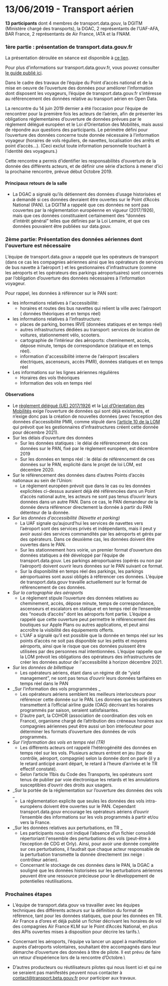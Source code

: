 # 13/06/2019 - Transport aérien

**13 participants** dont 4 membres de transport.data.gouv, la DGITM (Ministère chargé des transports), la DGAC, 2 représentants de l’UAF-AFA, BAR France, 2 représentants de Air France, IATA et la FNAM. 

### 1ère partie : présentation de transport.data.gouv.fr 

La présentation déroulée en séance est disponible à [ce lien](https://docs.google.com/presentation/d/1y75RlTOsBkPOECViADSanY48cmJIM8yvkvo_K4U7mVs/edit#slide=id.g5538c1917c\_0\_17). 

Pour plus d’informations sur transport.data.gouv.fr, vous pouvez consulter [le guide publié ici](https://doc.transport.data.gouv.fr).

Dans le cadre des travaux de l’équipe du Point d’accès national et de la mise en oeuvre de l’ouverture des données pour améliorer l’information dont disposent les voyageurs, l’équipe de transport.data.gouv.fr s’intéresse au référencement des données relative au transport aérien en Open Data. 

La rencontre du 14 juin 2019 dernier a été l’occasion pour l’équipe de rencontrer pour la première fois les acteurs de l’aérien, afin de présenter les obligations réglementaires d’ouverture de données prévues par le règlement délégué européen et le Loi d’Orientation des Mobilités, mais aussi de répondre aux questions des participants. Le périmètre défini pour l’ouverture des données concerne toute donnée nécessaire à l’information voyageur (horaires de vols réguliers, de navettes, localisation des arrêts et point d’accès...). (Ceci exclut toute information personnelle touchant à l’identité des voyageurs.)

Cette rencontre a permis d’identifier les responsabilités d’ouverture de la donnée des différents acteurs, et de définir une série d’actions à mener d’ici la prochaine rencontre, prévue début Octobre 2019.  

#### Principaux retours de la salle

* La DGAC a signalé qu’ils détiennent des données d’usage historisées et a demandé si ces données devraient être ouvertes sur le Point d’Accès National (PAN). La DGITM a rappelé que ces données ne sont pas couvertes par la réglementation européenne en vigueur  (2017/1926), mais que ces données constituaient certainement des “données d’intérêt général” telles que définies par la Loi Lemaire, et que ces données pouvaient être publiées sur data.gouv.

### 2ème partie: Présentation des données aériennes dont l'ouverture est nécessaire

L’équipe de transport.data.gouv a rappelé que les opérateurs de transport (dans ce cas les compagnies aériennes ainsi que les opérateurs de services de bus navette à l’aéroport ) et les gestionnaires d'infrastructure (comme les aéroports et les opérateurs des parkings aéroportuaires) sont concernés par l’obligation d’ouverture des données nécessaires à l’information voyageur. 

Pour rappel, les données à référencer sur le PAN sont: 

* les informations relatives à l'accessibilité: 
  * horaires et routes des bus navettes qui relient la ville avec l’aéroport ( données théoriques et en temps réel)
* les informations relatives à l’infrastructure: 
  * places de parking, bornes IRVE  (données statiques et en temps réel)
  * autres infrastructures dédiées au transport: services de location de voitures, stationnement vélo, scooters. 
  * cartographie de l’intérieur des aéroports: cheminement, accès, dépose minute, temps de correspondance (statique et en temps réel).
  * information d'accessibilité interne de l’aéroport (escaliers électriques, ascenseurs, accès PMR), données statiques et en temps réel 
* Les informations sur les lignes aériennes régulières
  * Horaires des vols théoriques 
  * Information des vols en temps réel  

#### Observations

* Le [règlement délégué (UE) 2017/1926](https://eur-lex.europa.eu/legal-content/FR/TXT/?uri=CELEX%3A32017R1926) et la [Loi d’Orientation des Mobilités](https://www.legifrance.gouv.fr/affichLoiPreparation.do;jsessionid=08B56417C6B7B2BD1AED3B94D5BA26C4.tplgfr35s\_1?idDocument=JORFDOLE000037646678\&type=contenu\&id=2\&typeLoi=proj\&legislature=15) exige l’ouverture de données qui sont déjà existantes, et n’exige donc pas la création de nouvelles données (avec l’exception des données d’accessibilité PMR, comme stipulé dans [l’article 10 de la LOM](https://www.legifrance.gouv.fr/affichLoiPreparation.do;jsessionid=08B56417C6B7B2BD1AED3B94D5BA26C4.tplgfr35s\_1?idDocument=JORFDOLE000037646678\&type=contenu\&id=2\&typeLoi=proj\&legislature=15) qui prévoit que les gestionnaires d’infrastructures créent cette donnée pour décembre 2021). 
* Sur les délais d’ouverture des données 
  * Sur les données statiques : le délai de référencement des ces données sur le PAN, fixé par le règlement européen, est décembre 2019
  * Sur les données en temps réel : le délai de référencement de ces données sur le PAN, explicité dans le projet de loi LOM, est décembre 2020.
* Sur le référencement des données dans d’autres Points d’accès nationaux au sein de l’Union: 
  * Le règlement européen prévoit que dans le cas ou les données explicitées ci-dessus auraient déjà été référencées dans un Point d’accès national autre, les acteurs ne sont pas tenus d’ouvrir leurs données dans un autre PAN. Dans ce cas, le PAN demandeur de la donnée devra référencer directement la donnée à partir du PAN détenteur de la donnée. 
* _Sur les données d'accessibilité (Navette et parking)_
  * La UAF signale qu’aujourd’hui les services de navettes vers l’aéroport sont des services privés et indépendants, mais il peut y avoir aussi des services commandités par les aéroports et gérés par des opérateurs. Dans ce deuxième cas, les données doivent être ouvertes dans le PAN.   
  * Sur les stationnement hors voirie, un premier format d’ouverture des données statiques a été développé par l’équipe de transport.data.gouv. Les parkings aéroportuaires (opérés ou non par l’aéroport) doivent ouvrir leurs données sur le PAN suivant ce format. 
  * Sur la disponibilité en temps réel des parkings, les parkings aéroportuaires sont aussi obligés à référencer ces données. L’équipe de transport.data.gouv travaille actuellement sur le format de référencement de ces données. 
* _Sur la cartographie des aéroports_
  * Le règlement stipule l’ouverture des données relatives au cheminement, accès, dépose minute, temps de correspondance, ascenseurs et escalators en statique et en temps réel de l’ensemble des “noeuds d’accès” dont les aéroports font partie. L’équipe a rappelé que cette ouverture peut permettre le référencement des boutiques sur Apple Plans ou autres applications, et peut ainsi accroître la visibilité des équipements offerts. 
  * L’UAF a signalé qu’il est possible que la donnée en temps réel sur les points d’accès ne soit pas disponible sur les petits et moyens aéroports, ainsi que le risque que ces données puissent être utilisées par des personnes mal intentionnées. L’équipe rappelle que la LOM prévoit les obligations des opérateurs des infrastructures de créer les données autour de l'accessibilité à horizon décembre 2021. 
* _Sur les données de billettique_
  * Les opérateurs aériens, étant dans un régime dit de “yield management”, ne sont pas tenus d’ouvrir leurs données tarifaires en temps réel dans le PAN
* _Sur l’information des vols programmées _
  * Les opérateurs aériens semblent les meilleurs interlocuteurs pour référencer cette donnée sur le PAN. Les données que les opérateurs transmettent à l’official airline guide (OAG) décrivant les horaires programmés par saison, seraient satisfaisantes. 
  * D’autre part, la COHOR (association de coordination des vols en France), organisme chargé de l’attribution des créneaux horaires aux compagnies aériennes peut être aussi un bon interlocuteur pour déterminer les formats d’ouverture des données de vols programmés. 
* _Sur l’information des vols en temps réel (TR)_
  * Les différents acteurs ont rappelé l’hétérogénéité des données en temps réel sur les vols. Plusieurs acteurs entrent en jeu (tour de contrôle, aéroport, compagnie) selon la donnée dont on parle (il y a le retard anticipé avant départ, le retard à l’heure d’arrivée et le TR effectif constaté).  
  * Selon l’article 11bis du Code des Transports, les opérateurs sont tenus de publier par voie électronique les retards et les annulations susceptibles d’ouvrir des droits aux usagers.
* _Sur la portée de la réglementation sur l’ouverture des données des vols _
  * La réglementation explicite que seules les données des vols intra-européens doivent être ouvertes sur le PAN. Cependant transport.data.gouv encourage les opérateurs aériens d’ouvrir l’ensemble des informations sur les vols programmés à partir et/ou vers la France. 
* _Sur les données relatives aux perturbations, en TR _
  * Les participants nous ont indiqué l’absence d’un fichier consolidé répertoriant l'ensemble des perturbations des vols (peut-être à l’exception de CDG et Orly). Ainsi, pour avoir une donnée complète sur ces perturbations, il faudrait que chaque acteur responsable de la perturbation transmette la donnée directement (ex neige : contrôleur aérien). 
  * Concernant le stockage de ces données dans le PAN, la DGAC a souligné que les données historisées sur les perturbations aériennes peuvent être une ressource précieuse pour le développement de potentielles réutilisations. 

### Prochaines étapes 

* L’équipe de transport.data.gouv va travailler avec les équipes techniques des différents acteurs sur la définition du format de référence, tant pour les données statiques, que pour les données en TR. Air France a d’ores et déjà publié un fichier décrivant les horaires de vol des compagnies Air France  KLM sur le Point d’Accès National, en plus des APIs ouvertes mises à disposition pour décrire les tarifs.\

* Concernant les aéroports, l’équipe va lancer un appel à manifestation auprès d’aéroports volontaires, souhaitant être accompagnés dans leur démarche d’ouverture des données à titre de pilote. Il est prévu de faire un retour d’expérience lors de la rencontre d’Octobre.\

* D’autres producteurs ou réutilisateurs pilotes qui nous lisent ici et qui ne se seraient pas manifestés peuvent nous contacter à contact@transport.beta.gouv.fr pour participer aux travaux.
